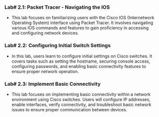 ### Lab# 2.1: Packet Tracer - Navigating the IOS
- This lab focuses on familiarizing users with the Cisco IOS (Internetwork Operating System) interface using Packet Tracer. It involves navigating various IOS commands and features to gain proficiency in accessing and configuring network devices.

### Lab# 2.2: Configuring Initial Switch Settings
- In this lab, users learn to configure initial settings on Cisco switches. It covers tasks such as setting the hostname, securing console access, configuring passwords, and enabling basic connectivity features to ensure proper network operation.

### Lab# 2.3: Implement Basic Connectivity
- This lab focuses on implementing basic connectivity within a network environment using Cisco switches. Users will configure IP addresses, enable interfaces, verify connectivity, and troubleshoot basic network issues to ensure proper communication between devices.
